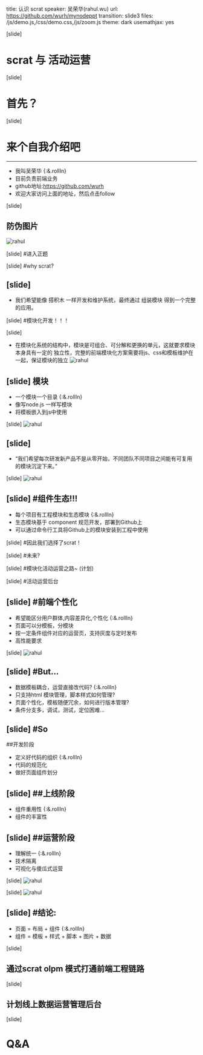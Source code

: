title: 认识 scrat
speaker: 吴荣华(rahul.wu)
url: https://github.com/wurh/mynodeppt
transition: slide3
files: /js/demo.js,/css/demo.css,/js/zoom.js
theme: dark
usemathjax: yes

[slide]
# scrat 与 活动运营

[slide]
# 首先？

[slide]
# 来个自我介绍吧
----
* 我叫吴荣华 {:&.rollIn}
* 目前负责前端业务
* github地址:https://github.com/wurh
* 欢迎大家访问上面的地址，然后点击follow

[slide]
## 防伪图片
![rahul](/img/myself.png "rahul")

[slide]
#进入正题

[slide]
#why scrat?

[slide]
----
* 我们希望能像 搭积木 一样开发和维护系统，最终通过 组装模块 得到一个完整的应用。

[slide]
#模块化开发！！！

[slide]
* 在模块化系统的结构中，模块是可组合、可分解和更换的单元，这就要求模块本身具有一定的 独立性，完整的前端模块化方案需要将js、css和模板维护在一起，保证模块的独立
![rahul](/img/mokuai1.png "rahul")

[slide]
模块
----
* 一个模块一个目录 {:&.rollIn}
* 像写node.js 一样写模块
* 将模板嵌入到js中使用

[slide]
![rahul](/img/mokuai2.png "rahul")

[slide]
----
* “我们希望每次研发新产品不是从零开始，不同团队不同项目之间能有可复用的模块沉淀下来。”

[slide]
![rahul](/img/tree.png "rahul")

[slide]
#组件生态!!!
----
* 每个项目有工程模块和生态模块 {:&.rollIn}
* 生态模块基于 component 规范开发，部署到Github上
* 可以通过命令行工具将Github上的模块安装到工程中使用

[slide]
#因此我们选择了scrat！

[slide]
#未来?

[slide]
#模块化活动运营之路~  (计划)

[slide]
#活动运营后台

[slide]
#前端个性化
----
* 希望能区分用户群体,内容差异化,个性化 {:&.rollIn}
* 页面可以分模板，分模块
* 按一定条件组件对应的运营页，支持灰度与定时发布
* 高性能要求

[slide]
![rahul](/img/yunyinghoutai.png "rahul")

[slide]
#But...
----
* 数据模板耦合，运营直接改代码? {:&.rollIn}
* 只支持html 模块管理，脚本样式如何管理?
* 页面个性化，模板随便冗余，如何进行版本管理?
* 条件分支多，调试，测试，定位困难...

[slide]
#So
----
##开发阶段
* 定义好代码的组织 {:&.rollIn}
* 代码的规范化
* 做好页面组件划分

[slide]
##上线阶段
----
* 组件重用性 {:&.rollIn}
* 组件的丰富性

[slide]
##运营阶段
----
* 理解统一 {:&.rollIn}
* 技术隔离
* 可视化与傻瓜式运营

[slide]
![rahul](/img/huodongpc1.png "rahul")

[slide]
![rahul](/img/huodongwap.png "rahul")

[slide]
#结论:
----
* 页面 = 布局 + 组件 {:&.rollIn}
* 组件 = 模板 + 样式 + 脚本 + 图片 + 数据


[slide]
## 通过scrat olpm 模式打通前端工程链路

[slide]
## 计划线上数据运营管理后台

[slide]
# Q&A



